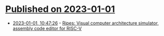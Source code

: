 # [Published on 2023-01-01](index.md)

* [2023-01-01, 10:47:26](https://news.ycombinator.com/item?id=34205311) - [Ripes: Visual computer architecture simulator, assembly code editor for RISC-V](https://github.com/mortbopet/Ripes)
